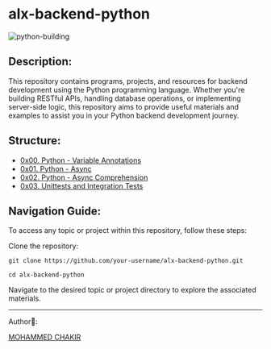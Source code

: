 # alx-backend-python

![python-building](https://github.com/mohammedchakir/alx-backend-python/assets/129831433/5a93c9d9-fae9-4b6c-952e-b6a3625032ce)


## Description:

This repository contains programs, projects, and resources for backend development using the Python programming language. Whether you're building RESTful APIs, handling database operations, or implementing server-side logic, this repository aims to provide useful materials and examples to assist you in your Python backend development journey.

## Structure:

- [0x00. Python - Variable Annotations](0x00-python_variable_annotations)
- [0x01. Python - Async](0x01-python_async_function)
- [0x02. Python - Async Comprehension](0x02-python_async_comprehension)
- [0x03. Unittests and Integration Tests](0x03-Unittests_and_integration_tests)


## Navigation Guide:

To access any topic or project within this repository, follow these steps:

Clone the repository:
```
git clone https://github.com/your-username/alx-backend-python.git
```
```
cd alx-backend-python
```
Navigate to the desired topic or project directory to explore the associated materials.




------
Author📑:

[MOHAMMED CHAKIR](https://github.com/mohammedchakir)
